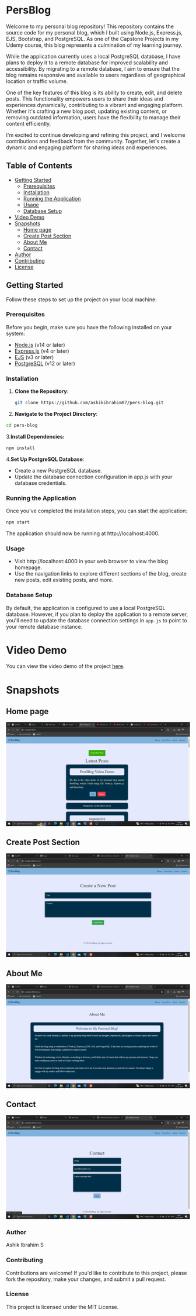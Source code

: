 # PersBlog

Welcome to my personal blog repository! This repository contains the source code for my personal blog, which I built using Node.js, Express.js, EJS, Bootstrap, and PostgreSQL. As one of the Capstone Projects in my Udemy course, this blog represents a culmination of my learning journey.

While the application currently uses a local PostgreSQL database, I have plans to deploy it to a remote database for improved scalability and accessibility. By migrating to a remote database, I aim to ensure that the blog remains responsive and available to users regardless of geographical location or traffic volume.

One of the key features of this blog is its ability to create, edit, and delete posts. This functionality empowers users to share their ideas and experiences dynamically, contributing to a vibrant and engaging platform. Whether it's crafting a new blog post, updating existing content, or removing outdated information, users have the flexibility to manage their content efficiently.

I'm excited to continue developing and refining this project, and I welcome contributions and feedback from the community. Together, let's create a dynamic and engaging platform for sharing ideas and experiences.

## Table of Contents

- [Getting Started](#getting-started)
  - [Prerequisites](#prerequisites)
  - [Installation](#installation)
  - [Running the Application](#running-the-application)
  - [Usage](#usage)
  - [Database Setup](#database-setup)
- [Video Demo](#video-demo)
- [Snapshots](#snapshots)
  - [Home page](#home-page)
  - [Create Post Section](#create-post-section)
  - [About Me](#about-me)
  - [Contact](#contact)
- [Author](#author)
- [Contributing](#contributing)
- [License](#license)
  
## Getting Started

Follow these steps to set up the project on your local machine:

### Prerequisites

Before you begin, make sure you have the following installed on your system:

- [Node.js](https://nodejs.org/) (v14 or later)
- [Express.js](https://expressjs.com/) (v4 or later)
- [EJS](https://ejs.co/) (v3 or later)
- [PostgreSQL](https://www.postgresql.org/) (v12 or later)


### Installation

1. **Clone the Repository**: 
   ```bash
   git clone https://github.com/ashikibrahim07/pers-blog.git
   ```
   
2. **Navigate to the Project Directory**:
```bash
cd pers-blog
```

3.**Install Dependencies:**
```bash
npm install
```

4.**Set Up PostgreSQL Database**:

- Create a new PostgreSQL database.
- Update the database connection configuration in app.js with your database credentials.
 
### Running the Application
Once you've completed the installation steps, you can start the application:
```bash
npm start
```
The application should now be running at http://localhost:4000.

### Usage
- Visit http://localhost:4000 in your web browser to view the blog homepage.
- Use the navigation links to explore different sections of the blog, create new posts, edit existing posts, and more.
  
### Database Setup
By default, the application is configured to use a local PostgreSQL database. However, if you plan to deploy the application to a remote server, you'll need to update the database connection settings in `app.js` to point to your remote database instance.



# Video Demo

You can view the video demo of the project [here](https://www.youtube.com/watch?v=cs0L2dWsQkQ).

# Snapshots

## Home page
![Home page](https://github.com/ashikibrahim07/pers-blog/blob/main/Screenshot%20(378).png)

## Create Post Section
![Create Post](https://github.com/ashikibrahim07/pers-blog/blob/main/Screenshot%20(375).png)

## About Me
![About me](https://github.com/ashikibrahim07/pers-blog/blob/main/Screenshot%20(376).png)

## Contact
![Contact](https://github.com/ashikibrahim07/pers-blog/blob/main/Screenshot%20(377).png)

### Author
Ashik Ibrahim S

### Contributing
Contributions are welcome! If you'd like to contribute to this project, please fork the repository, make your changes, and submit a pull request.

### License
This project is licensed under the MIT License.



